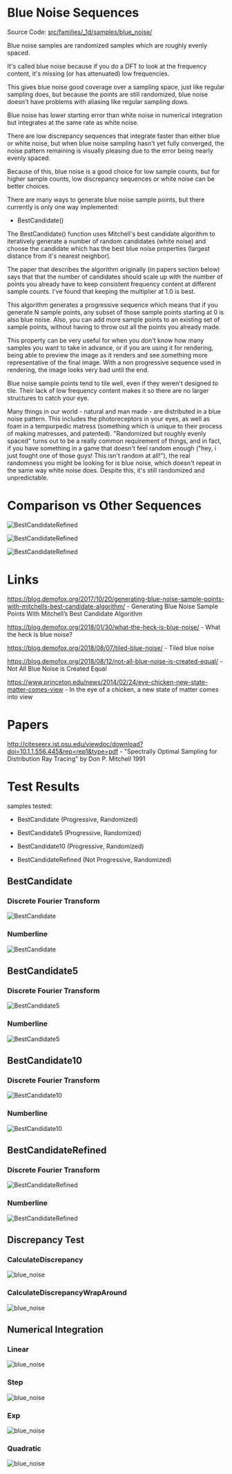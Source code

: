 # Blue Noise Sequences
Source Code: [src/families/_1d/samples/blue_noise/](../../../../src/families/_1d/samples/blue_noise/)

Blue noise samples are randomized samples which are roughly evenly spaced.

It's called blue noise because if you do a DFT to look at the frequency content, it's missing (or has attenuated) low frequencies.

This gives blue noise good coverage over a sampling space, just like regular sampling does, but because the points are still randomized, blue noise doesn't have problems with aliasing like regular sampling dows.

Blue noise has lower starting error than white noise in numerical integration but integrates at the same rate as white noise.

There are low discrepancy sequences that integrate faster than either blue or white noise, but when blue noise sampling hasn't yet fully converged, the noise pattern remaining is visually pleasing due to the error being nearly evenly spaced.

Because of this, blue noise is a good choice for low sample counts, but for higher sample counts, low discrepancy sequences or white noise can be better choices.

There are many ways to generate blue noise sample points, but there currently is only one way implemented:
* BestCandidate()

The BestCandidate() function uses Mitchell's best candidate algorithm to iteratively generate a number of random candidates (white noise) and choose the candidate which has the best blue noise properties (largest distance from it's nearest neighbor).

The paper that describes the algorithm originally (in papers section below) says that that the number of candidates should scale up with the number of points you already have to keep consistent frequency content at different sample counts.  I've found that keeping the multiplier at 1.0 is best.

This algorithm generates a progressive sequence which means that if you generate N sample points, any subset of those sample points starting at 0 is also blue noise.  Also, you can add more sample points to an existing set of sample points, without having to throw out all the points you already made.

This property can be very useful for when you don't know how many samples you want to take in advance, or if you are using it for rendering, being able to preview the image as it renders and see something more representative of the final image.  With a non progressive sequence used in rendering, the image looks very bad until the end.

Blue noise sample points tend to tile well, even if they weren't designed to tile.  Their lack of low frequency content makes it so there are no larger structures to catch your eye.

Many things in our world - natural and man made - are distributed in a blue noise pattern.  This includes the photoreceptors in your eyes, as well as foam in a tempurpedic matress (something which is unique to their process of making matresses, and patented).  "Randomized but roughly evenly spaced" turns out to be a really common requirement of things, and in fact, if you have something in a game that doesn't feel random enough ("hey, i just fought one of those guys! This isn't random at all!"), the real randomness you might be looking for is blue noise, which doesn't repeat in the same way white noise does.  Despite this, it's still randomized and unpredictable.

# Comparison vs Other Sequences

![BestCandidateRefined](../../../_1d/samples/blue_noise/Doc_CalculateDiscrepancy.png)  
![BestCandidateRefined](../../../_1d/samples/blue_noise/Doc_CalculateDiscrepancyWrapAround.png)  
![BestCandidateRefined](../../../_1d/samples/blue_noise/Doc_Quadratic.png)  

# Links

https://blog.demofox.org/2017/10/20/generating-blue-noise-sample-points-with-mitchells-best-candidate-algorithm/ - Generating Blue Noise Sample Points With Mitchell’s Best Candidate Algorithm  
https://blog.demofox.org/2018/01/30/what-the-heck-is-blue-noise/ - What the heck is blue noise?  
https://blog.demofox.org/2018/08/07/tiled-blue-noise/ - Tiled blue noise  
https://blog.demofox.org/2018/08/12/not-all-blue-noise-is-created-equal/ - Not All Blue Noise is Created Equal  
https://www.princeton.edu/news/2014/02/24/eye-chicken-new-state-matter-comes-view - In the eye of a chicken, a new state of matter comes into view  

# Papers

http://citeseerx.ist.psu.edu/viewdoc/download?doi=10.1.1.556.445&rep=rep1&type=pdf - "Spectrally Optimal Sampling for Distribution Ray Tracing" by Don P. Mitchell 1991
# Test Results
 samples tested:
* BestCandidate (Progressive, Randomized)
* BestCandidate5 (Progressive, Randomized)
* BestCandidate10 (Progressive, Randomized)
* BestCandidateRefined (Not Progressive, Randomized)
## BestCandidate
### Discrete Fourier Transform
![BestCandidate](../../../_1d/samples/blue_noise/DFT_BestCandidate.png)  
### Numberline
![BestCandidate](../../../_1d/samples/blue_noise/MakeNumberline_BestCandidate.png)  
## BestCandidate5
### Discrete Fourier Transform
![BestCandidate5](../../../_1d/samples/blue_noise/DFT_BestCandidate5.png)  
### Numberline
![BestCandidate5](../../../_1d/samples/blue_noise/MakeNumberline_BestCandidate5.png)  
## BestCandidate10
### Discrete Fourier Transform
![BestCandidate10](../../../_1d/samples/blue_noise/DFT_BestCandidate10.png)  
### Numberline
![BestCandidate10](../../../_1d/samples/blue_noise/MakeNumberline_BestCandidate10.png)  
## BestCandidateRefined
### Discrete Fourier Transform
![BestCandidateRefined](../../../_1d/samples/blue_noise/DFT_BestCandidateRefined.png)  
### Numberline
![BestCandidateRefined](../../../_1d/samples/blue_noise/MakeNumberline_BestCandidateRefined.png)  
## Discrepancy Test
### CalculateDiscrepancy
![blue_noise](../../../_1d/samples/blue_noise/CalculateDiscrepancy.png)  
### CalculateDiscrepancyWrapAround
![blue_noise](../../../_1d/samples/blue_noise/CalculateDiscrepancyWrapAround.png)  
## Numerical Integration
### Linear
![blue_noise](../../../_1d/samples/blue_noise/Linear.png)  
### Step
![blue_noise](../../../_1d/samples/blue_noise/Step.png)  
### Exp
![blue_noise](../../../_1d/samples/blue_noise/Exp.png)  
### Quadratic
![blue_noise](../../../_1d/samples/blue_noise/Quadratic.png)  
